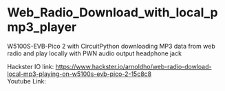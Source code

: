 # Web_Radio_Download_with_local_pmp3_player
W5100S-EVB-Pico 2 with CircuitPython downloading MP3 data from web radio and play locally with PWN audio output headphone jack

Hackster IO link: https://www.hackster.io/arnoldho/web-radio-dowload-local-mp3-playing-on-w5100s-evb-pico-2-15c8c8 <br/>
Youtube Link: [](_)
